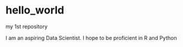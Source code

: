 # hello_world
my 1st repository

I am an aspiring Data Scientist. 
I hope to be proficient in R and Python
